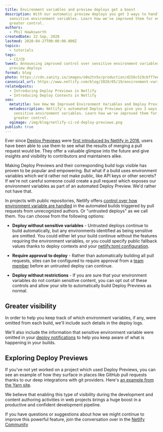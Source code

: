 ```yaml
---
title: Environment variables and preview deploys get a boost
description: With our automatic preview deploys you get 3 ways to handle
  sensitive environment variables. Learn how we've improved them for even
  greater control.
authors:
  - Phil Hawksworth
createdDate: 22 Sep, 2020
lastmod: 2020-04-27T00:00:00.000Z
topics:
  - tutorials
tags:
  - CI/CD
tweet: Announcing improved control over sensitive environment variables in your
  preview deploys
format: blog
photo: https://cdn.sanity.io/images/o0o2tn5x/production/d156c519cbff7eec49389fc1198a675230449afe-3052x1680.png
canonical_url: https://www.netlify.com/blog/2020/05/19/environment-variables-and-preview-deploys-get-a-boost/
relatedposts:
  - Introducing Deploy Previews in Netlify
  - Introducing Deploy Contexts in Netlify
seo:
  metatitle: See How We Improved Environment Variables and Deploy Previews - TsuKpa's Blog
  metadescription: Netlify's automated Deploy Previews give you 3 ways to handle
    sensitive environment variables. Learn how we've improved them for even
    greater control.
  ogimage: /img/blog/netlify-ci-cd-deploy-previews.png
publish: true
---
```


Ever since [Deploy Previews](/products/build/) were [first introduced by Netlify in 2016](/blog/2016/07/20/introducing-deploy-previews-in-netlify/), users have been able to use them to see what the results of merging a pull request would be. They offer a valuable glimpse into the future and give insights and visibility to contributors and maintainers alike.

Making Deploy Previews and their corresponding build logs visible has proven to be popular and empowering. But what if a build uses environment variables which we'd rather not make public, like API keys or other secrets? If we're not careful someone could create a pull request which exposes our environment variables as part of an automated Deploy Preview. We'd rather not have that.

In projects with public repositories, Netlify offers [control over how environment variable are handled](https://docs.netlify.com/configure-builds/environment-variables/#sensitive-variable-policy) in the automated builds triggered by pull requests from unrecognized authors. Or "untrusted deploys" as we call them. You can choose from the following options:

- **Deploy without sensitive variables** - Untrusted deploys continue to build automatically, but any environments identified as being sensitive are omitted. You could either let your build continue without the features requiring the environment variables, or you could specify public fallback values thanks to deploy contexts and your [netlify.toml configuration](https://docs.netlify.com/configure-builds/file-based-configuration/).

- **Require approval to deploy** - Rather than automatically building all pull requests, sites can be configured to require approval from a [team member](https://docs.netlify.com/accounts-and-billing/team-management/) before an untrusted deploy can continue.

- **Deploy without restrictions** - If you are sure that your environment variables do not contain sensitive content, you can opt out of these controls and allow your site to automatically build Deploy Previews as normal.

## Greater visibility

In order to help you keep track of which environment variables, if any, were omitted from each build, we'll include such details in the deploy logs.

We'll also include the information that sensitive environment variable were omitted in your [deploy notifications](https://docs.netlify.com/site-deploys/notifications) to help you keep aware of what is happening in your builds.

## Exploring Deploy Previews

If you've not yet worked on a project which used Deploy Previews, you can see an example of how they surface in places like GitHub pull requests thanks to our deep integrations with git providers. Here's [an example from the Yarn site](https://github.com/yarnpkg/website/pull/1043#event-3008852473).

We believe that enabling this type of visibility during the development and content authoring activities in web projects brings a huge boost in a productive and confident development pipeline.

If you have questions or suggestions about how we might continue to improve this powerful feature, join the conversation over in the [Netlify Community](https://community.netlify.com)
